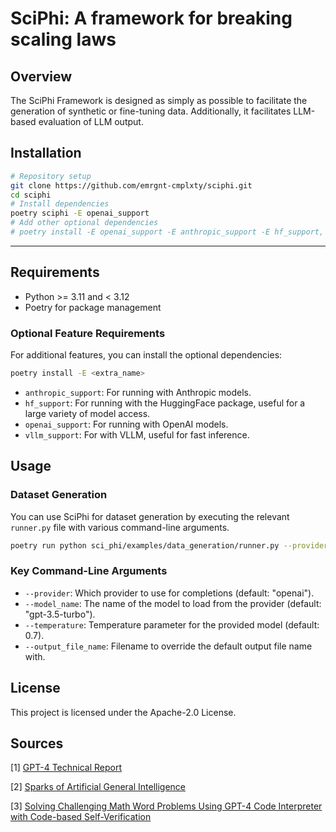 # SciPhi: A framework for breaking scaling laws

## Overview

The SciPhi Framework is designed as simply as possible to facilitate the generation of synthetic or fine-tuning data. Additionally, it facilitates LLM-based evaluation of LLM output.

## Installation

```bash
# Repository setup
git clone https://github.com/emrgnt-cmplxty/sciphi.git
cd sciphi
# Install dependencies
poetry sciphi -E openai_support
# Add other optional dependencies
# poetry install -E openai_support -E anthropic_support -E hf_support, ...
```

---

## Requirements

- Python >= 3.11 and < 3.12
- Poetry for package management

### Optional Feature Requirements

For additional features, you can install the optional dependencies:

```bash
poetry install -E <extra_name>
```

- `anthropic_support`: For running with Anthropic models.
- `hf_support`: For running with the HuggingFace package, useful for a large variety of model access.
- `openai_support`: For running with OpenAI models.
- `vllm_support`: For with VLLM, useful for fast inference.

## Usage

### Dataset Generation

You can use SciPhi for dataset generation by executing the relevant `runner.py` file with various command-line arguments.

```bash
poetry run python sci_phi/examples/data_generation/runner.py --provider_name=openai --model_name=gpt-4 --log_level=DEBUG
```

### Key Command-Line Arguments

- `--provider`: Which provider to use for completions (default: "openai").
- `--model_name`: The name of the model to load from the provider (default: "gpt-3.5-turbo").
- `--temperature`: Temperature parameter for the provided model (default: 0.7).
- `--output_file_name`: Filename to override the default output file name with.

## License

This project is licensed under the Apache-2.0 License.

## Sources

[1] [GPT-4 Technical Report](https://arxiv.org/abs/2303.08774)

[2] [Sparks of Artificial General Intelligence](https://arxiv.org/pdf/2303.12712.pdf)

[3] [Solving Challenging Math Word Problems Using GPT-4 Code Interpreter with Code-based Self-Verification](https://paperswithcode.com/paper/solving-challenging-math-word-problems-using)